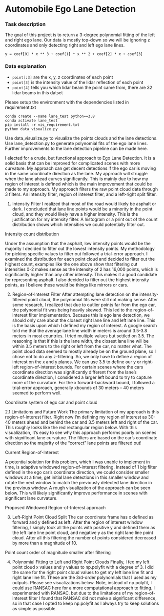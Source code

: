 # Automobile Ego Lane Detection


### Task description

The goal of this project is to return a 3-degree polynomial fitting of the left and right ego lane. Our data is mostly top-down so we will be ignoring z coordinates and only detecting right and left ego lane lines.
```
y = coef[0] * x ** 3 + coef[1] * x ** 2 + coef[2] * x + coef[3]
```

### Data explanation

+ `point[:3]` are the x, y, z coordinates of each point
+ `point[3]` is the intensity value of the lidar reflection of each point
+ `point[4]` tells you which lidar beam the point came from, there are 32 lidar beams in this datset

Please setup the environment with the dependencies listed in requirement.txt
```
conda create --name lane_test python==3.8
conda activate lane_test
pip install -r vis_requirement.txt
python data_visualize.py
```
Use data_visualize.py to visualize the points clouds and the lane detections.
Use lane_detection.py to generate polynomial fits of the ego lane lines. Further improvements to the lane detection pipeline can be made here.


I elected for a crude, but functional approach to Ego Lane Detection. It is a solid basis that can be improved for complicated scenes with more curvature. My approach can get decent detections if the ego car is moving in the same coordinate direction as the lane. My approach will struggle when the lane ahead curves significantly. This is mainly due to how my region of interest is defined which is the main improvement that could be made to my approach. My approach filters the raw point cloud data through 3 filters. An intensity filter, region of interest filter, and a left-right split filter. 

1.	Intensity Filter
I realized that most of the road would likely be asphalt or dark. I concluded that lane line points would be a minority in the point cloud, and they would likely have a higher intensity. This is the justification for my intensity filter. A histogram or a print out of the count distribution shows which intensities we could potentially filter out.
 
Intensity count distribution

Under the assumption that the asphalt, low intensity points would be the majority I decided to filter out the lowest intensity points. My methodology for picking specific values to filter out followed a trial-error approach. I examined the distribution for each point cloud and decided to filter out the highest count, examples like the one above show that filtering out intensities 0-2 makes sense as the intensity of 2 has 16,000 points, which is significantly higher than any other intensity. This makes it a good candidate for representing asphalt. I also decided to filter out the highest intensity points, as I believe these would be things like mirrors or cars. 




2.	Region-of-Interest Filter
After attempting lane detection on the intensity-filtered point cloud, the polynomial fits were still not making sense. After some research, I realized that due to outlier points far from the ego car, the polynomial fit was being heavily skewed. This led to the region-of-interest filter implementation. 
Because this is ego lane detection, we should only care about the closest right lane line and left lane line. This is the basis upon which I defined my region of interest. A google search told me that the average lane line width in meters is around 3.5-3.8 meters in most countries. I tried multiple values but settled on 3.5. The reasoning is that if this is the lane width, the closest lane line will be within 3.5 meters to the right or left from the car, no matter what. The point cloud data seemed to mostly already be on the ground plane, so I chose not to do any z-filtering. So, we only have to define a region of interest on the x and y planes. We can use 3.5 to define our y or right-left region-of-interest bounds. For certain scenes where the cars coordinate direction was significantly different from the lane’s coordinate direction, I considered a larger left bound to try to capture more of the curvature. For the x forward-backward bound, I followed a trial-error approach, generally xbounds of 30 meters – 40 meters seemed to perform well.
 
Coordinate system of ego car and point cloud

2.1 Limitations and Future Work
The primary limitation of my approach is this region-of-interest filter. Right now I’m defining my region of interest as 30-40 meters ahead and behind the car and 3.5 meters left and right of the car. This roughly looks like the red rectangular region below. With this visualization, it’s easy to see why this approach performs poorly on scenes with significant lane curvature. The filters are based on the car’s coordinate direction so the majority of the “correct” lane points are filtered out!
 
Current Region-of-Interest

A potential solution for this problem, which I was unable to implement in time, is adaptive windowed region-of-interest filtering. Instead of 1 big filter defined in the ego car’s coordinate direction, we could consider smaller windows at a time, get initial lane detections in this smaller window and rotate the next window to match the previously detected lane direction in the previous window. A rough visualization of the approach can be seen below. This will likely significantly improve performance in scenes with significant lane curvature.

 
Proposed Windowed Region-of-Interest approach

3.	Left-Right Point Cloud Split
The car coordinate frame has x defined as forward and y defined as left. After the region of interest window filtering, I simply took all the points with positive y and defined them as the left lane line point cloud, and negative y as the right lane line point cloud. After all this filtering the number of points considered decreased by more than a magnitude of 10.

Point count order of magnitude smaller after filtering

4.	Polynomial Fitting to Left and Right Point Clouds
Finally, I fed my left point cloud x values and y values to np.polyfit with a degree of 3. I did the same for the right point cloud values to get my left lane line fit and right lane line fit. These are the 3rd-order polynomials that I used as my outputs. Please see visualizations below. Note, instead of np.polyfit, I could use RANSAC here for a more computational approach to fitting. I experimented with RANSAC, but due to the limitations of my region-of-interest filter I found that RANSAC did not make a significant difference, so in that case I opted to keep np.polyfit as I always try to keep solutions as simple as possible.
